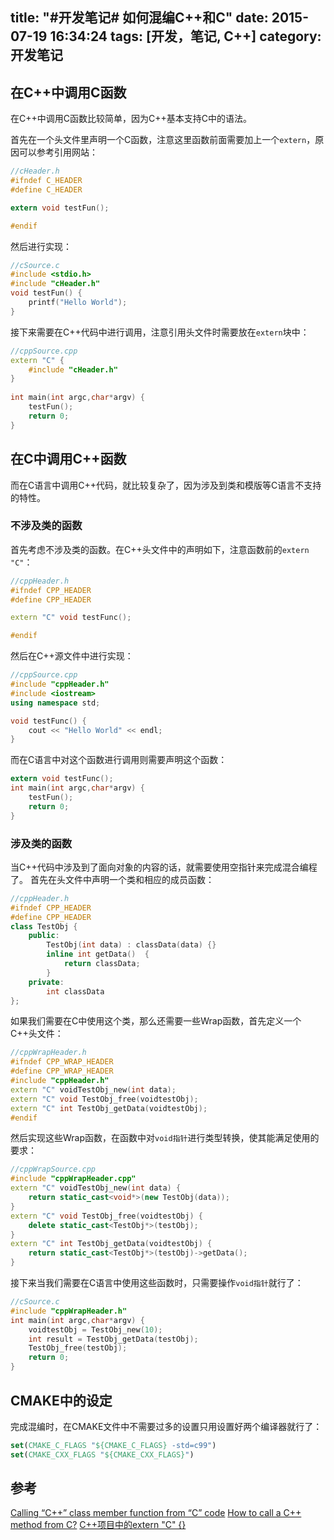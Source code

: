 title: "#开发笔记# 如何混编C++和C"
date: 2015-07-19 16:34:24
tags: [开发，笔记, C++]
category: 开发笔记
---

## 在C++中调用C函数
在C++中调用C函数比较简单，因为C++基本支持C中的语法。

首先在一个头文件里声明一个C函数，注意这里函数前面需要加上一个`extern`，原因可以参考引用网站：
```c
//cHeader.h
#ifndef C_HEADER
#define C_HEADER

extern void testFun();

#endif
```

然后进行实现：
```c
//cSource.c
#include <stdio.h>
#include "cHeader.h"
void testFun() {
    printf("Hello World");
}
```

接下来需要在C++代码中进行调用，注意引用头文件时需要放在`extern`块中：
```cpp
//cppSource.cpp
extern "C" {
    #include "cHeader.h"
}
 
int main(int argc,char*argv) {
    testFun();
    return 0;
}
```
<!-- more  -->

## 在C中调用C++函数
而在C语言中调用C++代码，就比较复杂了，因为涉及到类和模版等C语言不支持的特性。

### 不涉及类的函数
首先考虑不涉及类的函数。在C++头文件中的声明如下，注意函数前的`extern "C"`：
```cpp
//cppHeader.h
#ifndef CPP_HEADER
#define CPP_HEADER

extern "C" void testFunc();

#endif
```
然后在C++源文件中进行实现：
```cpp
//cppSource.cpp
#include "cppHeader.h"
#include <iostream>
using namespace std;

void testFunc() {
    cout << "Hello World" << endl;
}
```

而在C语言中对这个函数进行调用则需要声明这个函数：
```c
extern void testFunc();
int main(int argc,char*argv) {
    testFun();
    return 0;
}
```
### 涉及类的函数 
当C++代码中涉及到了面向对象的内容的话，就需要使用空指针来完成混合编程了。
首先在头文件中声明一个类和相应的成员函数：
```cpp
//cppHeader.h
#ifndef CPP_HEADER
#define CPP_HEADER
class TestObj {
    public:
        TestObj(int data) : classData(data) {}
        inline int getData()  {
            return classData;
        }
    private:
        int classData
};
```

如果我们需要在C中使用这个类，那么还需要一些Wrap函数，首先定义一个C++头文件：
```cpp
//cppWrapHeader.h
#ifndef CPP_WRAP_HEADER
#define CPP_WRAP_HEADER
#include "cppHeader.h"
extern "C" voidTestObj_new(int data);
extern "C" void TestObj_free(voidtestObj);
extern "C" int TestObj_getData(voidtestObj);
#endif
```

然后实现这些Wrap函数，在函数中对`void指针`进行类型转换，使其能满足使用的要求：
```cpp
//cppWrapSource.cpp
#include "cppWrapHeader.cpp"
extern "C" voidTestObj_new(int data) {
    return static_cast<void*>(new TestObj(data));
}
extern "C" void TestObj_free(voidtestObj) {
    delete static_cast<TestObj*>(testObj);
}
extern "C" int TestObj_getData(voidtestObj) {
    return static_cast<TestObj*>(testObj)->getData();
}
```

接下来当我们需要在C语言中使用这些函数时，只需要操作`void指针`就行了：
```c
//cSource.c
#include "cppWrapHeader.h"
int main(int argc,char*argv) {
    voidtestObj = TestObj_new(10);
    int result = TestObj_getData(testObj);
    TestObj_free(testObj);
    return 0;
}
```
## CMAKE中的设定
完成混编时，在CMAKE文件中不需要过多的设置只用设置好两个编译器就行了：
```cmake
set(CMAKE_C_FLAGS "${CMAKE_C_FLAGS} -std=c99")
set(CMAKE_CXX_FLAGS "${CMAKE_CXX_FLAGS}")
```

## 参考
[Calling “C++” class member function from “C” code](http://stackoverflow.com/questions/3583353/calling-c-class-member-function-from-c-code)
[How to call a C++ method from C?](http://stackoverflow.com/questions/14815274/how-to-call-a-c-method-from-c)
[C++项目中的extern "C" {}](http://www.cnblogs.com/skynet/archive/2010/07/10/1774964.html)